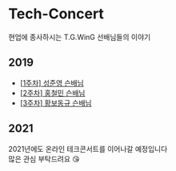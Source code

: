 # Tech-Concert
현업에 종사하시는 T.G.WinG 선배님들의 이야기

## 2019
- [[1주차] 성준영 슨배님](https://github.com/TG-WinG/Tech-Concert/issues/1#issue-805087435)
- [[2주차] 홍철민 슨배님](https://github.com/TG-WinG/Tech-Concert/issues/2#issue-805089446)
- [[3주차] 황보동규 슨배님](https://github.com/TG-WinG/Tech-Concert/issues/3#issue-805096765)

<!--
## T.G.WinG official homepage - 현업 개발자 선배들이 들려주는 개발 이야기
- http://tgwing.kr/group/799
-->

## 2021
2021년에도 온라인 테크콘서트를 이어나갈 예정입니다  
많은 관심 부탁드려요 😘